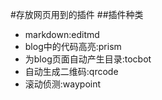 #存放网页用到的插件
##插件种类
+ markdown:editmd
+ blog中的代码高亮:prism
+ 为blog页面自动产生目录:tocbot
+ 自动生成二维码:qrcode
+ 滚动侦测:waypoint